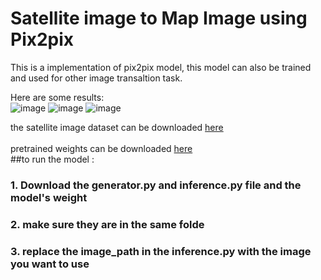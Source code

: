 # Satellite image to Map Image using Pix2pix

This is a implementation of pix2pix model, this model can also be trained and used for other image transaltion task.

Here are some results:<br>
![image](https://github.com/user-attachments/assets/2538b599-addd-4a69-b7e9-e5ab401cef50)
![image](https://github.com/user-attachments/assets/7848eecc-9fb8-4d51-bff7-7ffd57576ca3)
![image](https://github.com/user-attachments/assets/644a2f50-39da-4705-b820-acdb58176a74)

the satellite image dataset can be downloaded [here](https://www.kaggle.com/datasets/vikramtiwari/pix2pix-dataset?select=maps)
<br><br>
pretrained weights can be downloaded [here](https://drive.google.com/file/d/1qCPTzvcXojpYjVPwPU9FqU2XDItIu7Ho/view?usp=drive_link)
<br>
##to run the model : 
### 1. Download the generator.py and inference.py file and the model's weight
### 2. make sure they are in the same folde
### 3. replace the image_path in the inference.py with the image you want to use

